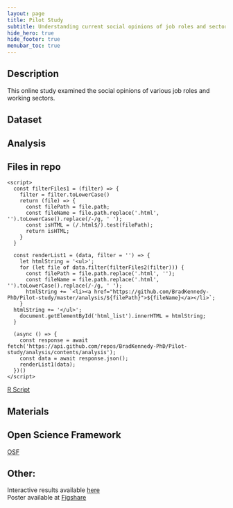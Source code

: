 ```yaml
---
layout: page
title: Pilot Study
subtitle: Understanding current social opinions of job roles and sectors of work
hide_hero: true
hide_footer: true
menubar_toc: true
---
```

## Description
This online study examined the social opinions of various job roles and working sectors.

## Dataset

## Analysis
<html>
    <div>
      <h2>Files in repo</h2>
      <ul id="html_list">
      </ul>
    </div>
    
    <script>
      const filterFiles1 = (filter) => {
        filter = filter.toLowerCase()
        return (file) => {
          const filePath = file.path;
          const fileName = file.path.replace('.html', '').toLowerCase().replace(/-/g, ' ');
          const isHTML = (/.html$/).test(filePath);
          return isHTML;
        }
      }
      
      const renderList1 = (data, filter = '') => {
        let htmlString = '<ul>';
        for (let file of data.filter(filterFiles2(filter))) {
          const filePath = file.path.replace('.html', '');
          const fileName = file.path.replace('.html', '').toLowerCase().replace(/-/g, ' ');
          htmlString += `<li><a href="https://github.com/BradKennedy-PhD/Pilot-study/master/analysis/${filePath}">${fileName}</a></li>`;
        }
      htmlString += '</ul>';
        document.getElementById('html_list').innerHTML = htmlString;
      }
      
      (async () => {
        const response = await fetch('https://api.github.com/repos/BradKennedy-PhD/Pilot-study/analysis/contents/analysis');
        const data = await response.json();
        renderList1(data);
      })()
    </script>
</html>

[R Script](/Pilot-study/Pilot-analysis-markdown)

## Materials

## Open Science Framework
[OSF](https://osf.io/w279r/)


## Other:
Interactive results available [here](http://apps.bradleykennedy.co.uk/pilotdata/)  
Poster available at [Figshare](https://doi.org/10.6084/m9.figshare.6860342.v1)  
